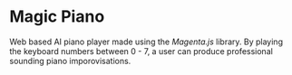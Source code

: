 # Magic Piano

Web based AI piano player made using the *Magenta.js* library. By playing the keyboard numbers between 0 - 7, a user can produce professional sounding piano imporovisations. 
